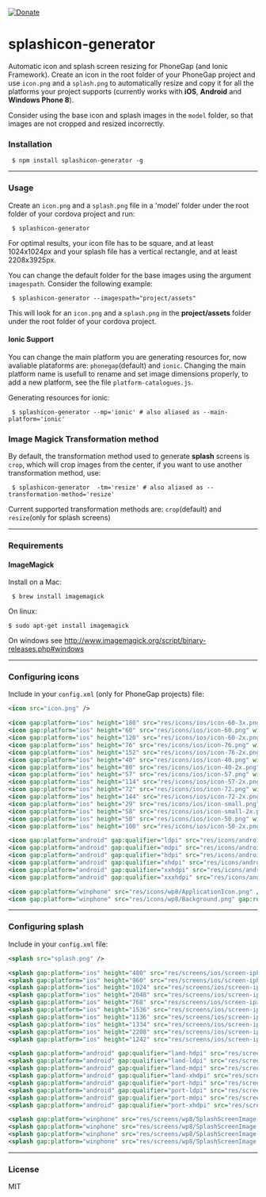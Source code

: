 [![Donate](https://img.shields.io/badge/Donate-PayPal-green.svg)](https://www.paypal.com/cgi-bin/webscr?cmd=_s-xclick&hosted_button_id=UPBTHKNBECBQL)

# splashicon-generator

Automatic icon and splash screen resizing for PhoneGap (and Ionic Framework). Create an icon in the root folder of your PhoneGap project and use ```icon.png``` and a ```splash.png``` to automatically resize and copy it for all the platforms your project supports (currently works with **iOS**, **Android** and **Windows Phone 8**).

Consider using the base icon and splash images in the `model` folder, so that images are not cropped and resized incorrectly.

### Installation

     $ npm install splashicon-generator -g

---

### Usage

Create an ```icon.png``` and a ```splash.png``` file in a 'model' folder under the root folder of your cordova project and run:

     $ splashicon-generator

For optimal results, your icon file has to be square, and at least 1024x1024px and your splash file has a vertical rectangle, and at least 2208x3925px.

You can change the default folder for the base images using the argument `imagespath`. Consider the following example:

     $ splashicon-generator --imagespath="project/assets"

This will look for an ```icon.png``` and a ```splash.png``` in the **project/assets** folder under the root folder of your cordova project.

#### Ionic Support

You can  change the main platform you are generating resources for, now avaliable plataforms are: `phonegap`(default) and `ionic`.
Changing the main platform name is usefull to rename and set image dimensions properly, to add a new platform, see the file `platform-catalogues.js`.

Generating resources for ionic:

     $ splashicon-generator --mp='ionic' # also aliased as --main-platform='ionic'


### Image Magick Transformation method

By default, the transformation method used to generate **splash** screens is `crop`, which will crop images from the center, if you want to use another transformation method, use:

     $ splashicon-generator  -tm='resize' # also aliased as --transformation-method='resize'

Current supported transformation methods are: `crop`(default) and `resize`(only for splash screens)

---

### Requirements

#### ImageMagick

Install on a Mac:

     $ brew install imagemagick

On linux:

    $ sudo apt-get install imagemagick

On windows see http://www.imagemagick.org/script/binary-releases.php#windows

---

### Configuring icons

Include in your ```config.xml``` (only for PhoneGap projects) file:

```xml
<icon src="icon.png" />

<icon gap:platform="ios" height="180" src="res/icons/ios/icon-60-3x.png" width="180" />
<icon gap:platform="ios" height="60" src="res/icons/ios/icon-60.png" width="60" />
<icon gap:platform="ios" height="120" src="res/icons/ios/icon-60-2x.png" width="120" />
<icon gap:platform="ios" height="76" src="res/icons/ios/icon-76.png" width="76" />
<icon gap:platform="ios" height="152" src="res/icons/ios/icon-76-2x.png" width="152" />
<icon gap:platform="ios" height="40" src="res/icons/ios/icon-40.png" width="40" />
<icon gap:platform="ios" height="80" src="res/icons/ios/icon-40-2x.png" width="80" />
<icon gap:platform="ios" height="57" src="res/icons/ios/icon-57.png" width="57" />
<icon gap:platform="ios" height="114" src="res/icons/ios/icon-57-2x.png" width="114" />
<icon gap:platform="ios" height="72" src="res/icons/ios/icon-72.png" width="72" />
<icon gap:platform="ios" height="144" src="res/icons/ios/icon-72-2x.png" width="144" />
<icon gap:platform="ios" height="29" src="res/icons/ios/icon-small.png" width="29" />
<icon gap:platform="ios" height="58" src="res/icons/ios/icon-small-2x.png" width="58" />
<icon gap:platform="ios" height="50" src="res/icons/ios/icon-50.png" width="50" />
<icon gap:platform="ios" height="100" src="res/icons/ios/icon-50-2x.png" width="100" />

<icon gap:platform="android" gap:qualifier="ldpi" src="res/icons/android/icon-36-ldpi.png" />
<icon gap:platform="android" gap:qualifier="mdpi" src="res/icons/android/icon-48-mdpi.png" />
<icon gap:platform="android" gap:qualifier="hdpi" src="res/icons/android/icon-72-hdpi.png" />
<icon gap:platform="android" gap:qualifier="xhdpi" src="res/icons/android/icon-96-xhdpi.png" />
<icon gap:platform="android" gap:qualifier="xxhdpi" src="res/icons/android/icon-144-xxhdpi.png" />
<icon gap:platform="android" gap:qualifier="xxxhdpi" src="res/icons/android/icon-192-xxxhdpi.png" />

<icon gap:platform="winphone" src="res/icons/wp8/ApplicationIcon.png" />
<icon gap:platform="winphone" src="res/icons/wp8/Background.png" gap:role="background" />

```

---

### Configuring splash

Include in your ```config.xml``` file:

```xml
<splash src="splash.png" />

<splash gap:platform="ios" height="480" src="res/screens/ios/screen-iphone-portrait.png" width="320" />
<splash gap:platform="ios" height="960" src="res/screens/ios/screen-iphone-portrait-2x.png" width="640" />
<splash gap:platform="ios" height="1024" src="res/screens/ios/screen-ipad-portrait.png" width="768" />
<splash gap:platform="ios" height="2048" src="res/screens/ios/screen-ipad-portrait-2x.png" width="1536" />
<splash gap:platform="ios" height="768" src="res/screens/ios/screen-ipad-landscape.png" width="1024" />
<splash gap:platform="ios" height="1536" src="res/screens/ios/screen-ipad-landscape-2x.png" width="2048" />
<splash gap:platform="ios" height="1136" src="res/screens/ios/screen-iphone-568h-2x.png" width="640" />
<splash gap:platform="ios" height="1334" src="res/screens/ios/screen-iphone-portrait-667h.png" width="750" />
<splash gap:platform="ios" height="2208" src="res/screens/ios/screen-iphone-portrait-736h.png" width="1242" />
<splash gap:platform="ios" height="1242" src="res/screens/ios/screen-iphone-landscape-736h.png" width="2208" />

<splash gap:platform="android" gap:qualifier="land-hdpi" src="res/screens/android/screen-hdpi-landscape.png" />
<splash gap:platform="android" gap:qualifier="land-ldpi" src="res/screens/android/screen-ldpi-landscape.png" />
<splash gap:platform="android" gap:qualifier="land-mdpi" src="res/screens/android/screen-mdpi-landscape.png" />
<splash gap:platform="android" gap:qualifier="land-xhdpi" src="res/screens/android/screen-xhdpi-landscape.png" />
<splash gap:platform="android" gap:qualifier="port-hdpi" src="res/screens/android/screen-hdpi-portrait.png" />
<splash gap:platform="android" gap:qualifier="port-ldpi" src="res/screens/android/screen-ldpi-portrait.png" />
<splash gap:platform="android" gap:qualifier="port-mdpi" src="res/screens/android/screen-mdpi-portrait.png" />
<splash gap:platform="android" gap:qualifier="port-xhdpi" src="res/screens/android/screen-xhdpi-portrait.png" />

<splash gap:platform="winphone" src="res/screens/wp8/SplashScreenImage.jpg" />
<splash gap:platform="winphone" src="res/screens/wp8/SplashScreenImage.screen-720p.jpg" />
<splash gap:platform="winphone" src="res/screens/wp8/SplashScreenImage.screen-WVGA.jpg" />
<splash gap:platform="winphone" src="res/screens/wp8/SplashScreenImage.screen-WXGA.jpg" />
```

---

### License

MIT
